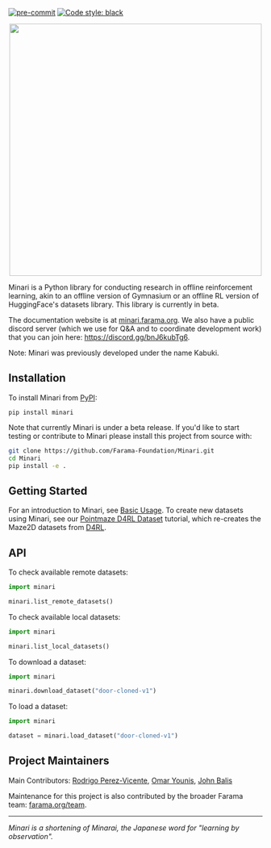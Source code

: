 [![pre-commit](https://img.shields.io/badge/pre--commit-enabled-brightgreen?logo=pre-commit&logoColor=white)](https://pre-commit.com/) [![Code style: black](https://img.shields.io/badge/code%20style-black-000000.svg)](https://github.com/psf/black)


<p align="center">
    <img src="minari-text.png" width="500px"/>
</p>

Minari is a Python library for conducting research in offline reinforcement learning, akin to an offline version of Gymnasium or an offline RL version of HuggingFace's datasets library. This library is currently in beta.

The documentation website is at [minari.farama.org](https://minari.farama.org/main/). We also have a public discord server (which we use for Q&A and to coordinate development work) that you can join here: https://discord.gg/bnJ6kubTg6.

Note: Minari was previously developed under the name Kabuki.


## Installation
To install Minari from [PyPI](https://pypi.org/project/minari/):
```
pip install minari
```

Note that currently Minari is under a beta release. If you'd like to start testing or contribute to Minari please install this project from source with:

```bash
git clone https://github.com/Farama-Foundation/Minari.git
cd Minari
pip install -e .
```

## Getting Started

For an introduction to Minari, see [Basic Usage](https://minari.farama.org/main/content/basic_usage/). To create new datasets using Minari, see our [Pointmaze D4RL Dataset](https://minari.farama.org/main/tutorials/dataset_creation/point_maze_dataset/) tutorial, which re-creates the Maze2D datasets from [D4RL](https://github.com/Farama-Foundation/D4RL).

## API

To check available remote datasets:

```python
import minari

minari.list_remote_datasets()
```

To check available local datasets:

```python
import minari

minari.list_local_datasets()
```

To download a dataset:

```python
import minari

minari.download_dataset("door-cloned-v1")
```

To load a dataset:

```python
import minari

dataset = minari.load_dataset("door-cloned-v1")
```

## Project Maintainers
Main Contributors: [Rodrigo Perez-Vicente](https://github.com/rodrigodelazcano), [Omar Younis](https://github.com/younik), [John Balis](https://github.com/balisujohn)

Maintenance for this project is also contributed by the broader Farama team: [farama.org/team](https://farama.org/team).

___

_Minari is a shortening of Minarai, the Japanese word for "learning by observation"._
